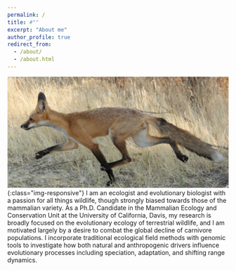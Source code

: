 ```yaml
---
permalink: /
title: #""
excerpt: "About me"
author_profile: true
redirect_from: 
  - /about/
  - /about.html
---
```

![me](/images/SVRF1.png){:class="img-responsive"}
I am an ecologist and evolutionary biologist with a passion for all things wildlife, though strongly biased towards those of the mammalian variety. As a Ph.D. Candidate in the Mammalian Ecology and Conservation Unit at the University of California, Davis, my research is broadly focused on the evolutionary ecology of terrestrial wildlife, and I am motivated largely by a desire to combat the global decline of carnivore populations. I incorporate traditional ecological field methods with genomic tools to investigate how both natural and anthropogenic drivers influence evolutionary processes including speciation, adaptation, and shifting range dynamics. 


